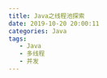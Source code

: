 ```yaml
---
title: Java之线程池探索
date: 2019-10-20 20:00:11
categories: Java
tags: 
   - Java 
   - 多线程 
   - 并发
---
```

